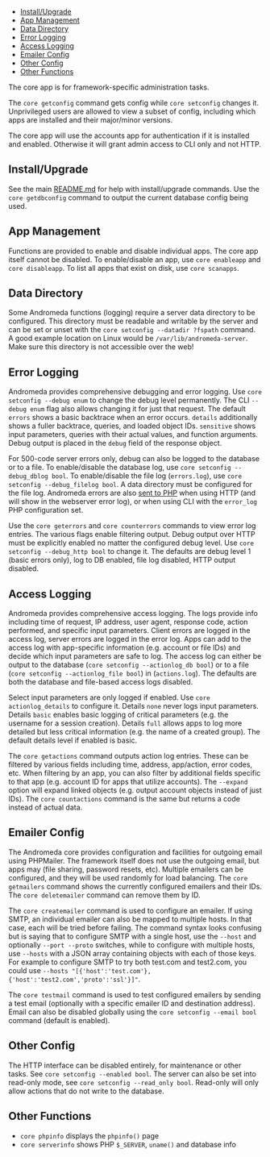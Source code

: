 * [Install/Upgrade](#install/upgrade)
* [App Management](#app-management)
* [Data Directory](#data-directory)
* [Error Logging](#error-logging)
* [Access Logging](#access-logging)
* [Emailer Config](#emailer-config)
* [Other Config](#other-config)
* [Other Functions](#other-functions)

The core app is for framework-specific administration tasks.

The `core getconfig` command gets config while `core setconfig` changes it.  Unprivileged users are allowed to view a subset of config, including which apps are installed and their major/minor versions.

The core app will use the accounts app for authentication if it is installed and enabled. Otherwise it will grant admin access to CLI only and not HTTP.


## Install/Upgrade

See the main [README.md](../README.md) for help with install/upgrade commands.  Use the `core getdbconfig` command to output the current database config being used.


## App Management

Functions are provided to enable and disable individual apps. The core app itself cannot be disabled. To enable/disable an app, use `core enableapp` and `core disableapp`. To list all apps that exist on disk, use `core scanapps`.


## Data Directory

Some Andromeda functions (logging) require a server data directory to be configured. This directory must be readable and writable by the server and can be set or unset with the `core setconfig --datadir ?fspath` command.  A good example location on Linux would be `/var/lib/andromeda-server`.  Make sure this directory is not accessible over the web!


## Error Logging

Andromeda provides comprehensive debugging and error logging.  Use `core setconfig --debug enum` to change the debug level permanently.  The CLI `--debug enum` flag also allows changing it for just that request.  The default `errors` shows a basic backtrace when an error occurs.  `details` additionally shows a fuller backtrace, queries, and loaded object IDs. `sensitive` shows input parameters, queries with their actual values, and function arguments.  Debug output is placed in the `debug` field of the response object.  

For 500-code server errors only, debug can also be logged to the database or to a file.  To enable/disable the database log, use `core setconfig --debug_dblog bool`.  To enable/disable the file log (`errors.log`), use `core setconfig --debug_filelog bool`.  A data directory must be configured for the file log.  Andromeda errors are also [sent to PHP](https://www.php.net/manual/en/function.error-log.php) when using HTTP (and will show in the webserver error log), or when using CLI with the `error_log` PHP configuration set. 

Use the `core geterrors` and `core counterrors` commands to view error log entries. The various flags enable filtering output. Debug output over HTTP must be explicitly enabled no matter the configured debug level.  Use `core setconfig --debug_http bool` to change it.  The defaults are debug level 1 (basic errors only), log to DB enabled, file log disabled, HTTP output disabled.


## Access Logging

Andromeda provides comprehensive access logging.  The logs provide info including time of request, IP address, user agent, response code, action performed, and specific input parameters.  Client errors are logged in the access log, server errors are logged in the error log. Apps can add to the access log with app-specific information (e.g. account or file IDs) and decide which input parameters are safe to log.  The access log can either be output to the database (`core setconfig --actionlog_db bool`) or to a file (`core setconfig --actionlog_file bool`) in (`actions.log`). The defaults are both the database and file-based access logs disabled.

Select input parameters are only logged if enabled. Use `core actionlog_details` to configure it.  Details `none` never logs input parameters.  Details `basic` enables basic logging of critical parameters (e.g. the username for a session creation).  Details `full` allows apps to log more detailed but less critical information (e.g. the name of a created group). The default details level if enabled is basic.

The `core getactions` command outputs action log entries.  These can be filtered by various fields including time, address, app/action, error codes, etc.  When filtering by an app, you can also filter by additional fields specific to that app (e.g. account ID for apps that utilize accounts).  The `--expand` option will expand linked objects (e.g. output account objects instead of just IDs).  The `core countactions` command is the same but returns a code instead of actual data.


## Emailer Config

The Andromeda core provides configuration and facilities for outgoing email using PHPMailer.  The framework itself does not use the outgoing email, but apps may (file sharing, password resets, etc).  Multiple emailers can be configured, and they will be used randomly for load balancing.  The `core getmailers` command shows the currently configured emailers and their IDs.  The `core deletemailer` command can remove them by ID.

The `core createmailer` command is used to configure an emailer.  If using SMTP, an individual emailer can also be mapped to multiple hosts.  In that case, each will be tried before failing.  The command syntax looks confusing but is saying that to configure SMTP with a single host, use the `--host` and optionally  `--port --proto` switches, while to configure with multiple hosts, use `--hosts` with a JSON array containing objects with each of those keys.  For example to configure SMTP to try both test.com and test2.com, you could use `--hosts "[{'host':'test.com'},{'host':'test2.com','proto':'ssl'}]"`.

The `core testmail` command is used to test configured emailers by sending a test email (optionally with a specific emailer ID and destination address). Email can also be disabled globally using the `core setconfig --email bool` command (default is enabled).  


## Other Config

The HTTP interface can be disabled entirely, for maintenance or other tasks.  See `core setconfig --enabled bool`.  The server can also be set into read-only mode, see `core setconfig --read_only bool`.  Read-only will only allow actions that do not write to the database.


## Other Functions

* `core phpinfo` displays the `phpinfo()` page
* `core serverinfo` shows PHP `$_SERVER`, `uname()` and database info
